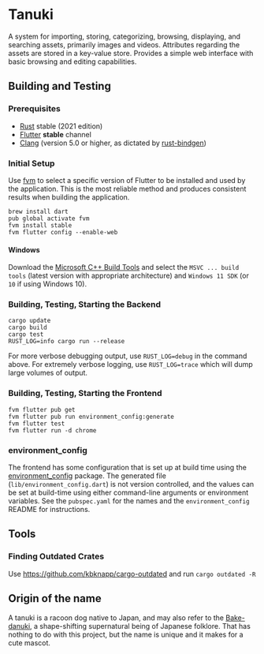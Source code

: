 # Tanuki

A system for importing, storing, categorizing, browsing, displaying, and
searching assets, primarily images and videos. Attributes regarding the assets
are stored in a key-value store. Provides a simple web interface with basic
browsing and editing capabilities.

## Building and Testing

### Prerequisites

* [Rust](https://www.rust-lang.org) stable (2021 edition)
* [Flutter](https://flutter.dev) **stable** channel
* [Clang](https://clang.llvm.org) (version 5.0 or higher, as dictated by [rust-bindgen](https://github.com/rust-lang/rust-bindgen))

### Initial Setup

Use [fvm](https://pub.dev/packages/fvm) to select a specific version of Flutter
to be installed and used by the application. This is the most reliable method
and produces consistent results when building the application.

```shell
brew install dart
pub global activate fvm
fvm install stable
fvm flutter config --enable-web
```

#### Windows

Download the [Microsoft C++ Build Tools](https://visualstudio.microsoft.com/visual-cpp-build-tools/) and select the `MSVC ... build tools` (latest version with appropriate architecture) and `Windows 11 SDK` (or `10` if using Windows 10).

### Building, Testing, Starting the Backend

```shell
cargo update
cargo build
cargo test
RUST_LOG=info cargo run --release
```

For more verbose debugging output, use `RUST_LOG=debug` in the command above.
For extremely verbose logging, use `RUST_LOG=trace` which will dump large
volumes of output.

### Building, Testing, Starting the Frontend

```shell
fvm flutter pub get
fvm flutter pub run environment_config:generate
fvm flutter test
fvm flutter run -d chrome
```

### environment_config

The frontend has some configuration that is set up at build time using the
[environment_config](https://pub.dev/packages/environment_config) package. The
generated file (`lib/environment_config.dart`) is not version controlled, and
the values can be set at build-time using either command-line arguments or
environment variables. See the `pubspec.yaml` for the names and the
`environment_config` README for instructions.

## Tools

### Finding Outdated Crates

Use https://github.com/kbknapp/cargo-outdated and run `cargo outdated -R`

## Origin of the name

A tanuki is a racoon dog native to Japan, and may also refer to the [Bake-danuki](https://en.wikipedia.org/wiki/Bake-danuki), a shape-shifting supernatural being of Japanese folklore. That has nothing to do with this project, but the name is unique and it makes for a cute mascot.
